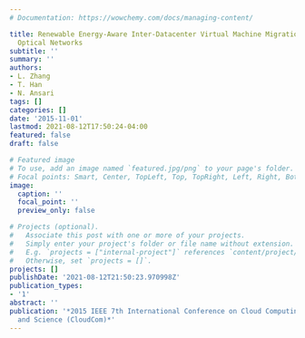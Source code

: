 ```yaml
---
# Documentation: https://wowchemy.com/docs/managing-content/

title: Renewable Energy-Aware Inter-Datacenter Virtual Machine Migration over Elastic
  Optical Networks
subtitle: ''
summary: ''
authors:
- L. Zhang
- T. Han
- N. Ansari
tags: []
categories: []
date: '2015-11-01'
lastmod: 2021-08-12T17:50:24-04:00
featured: false
draft: false

# Featured image
# To use, add an image named `featured.jpg/png` to your page's folder.
# Focal points: Smart, Center, TopLeft, Top, TopRight, Left, Right, BottomLeft, Bottom, BottomRight.
image:
  caption: ''
  focal_point: ''
  preview_only: false

# Projects (optional).
#   Associate this post with one or more of your projects.
#   Simply enter your project's folder or file name without extension.
#   E.g. `projects = ["internal-project"]` references `content/project/deep-learning/index.md`.
#   Otherwise, set `projects = []`.
projects: []
publishDate: '2021-08-12T21:50:23.970998Z'
publication_types:
- '1'
abstract: ''
publication: '*2015 IEEE 7th International Conference on Cloud Computing Technology
  and Science (CloudCom)*'
---
```

